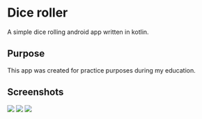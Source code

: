# Dice roller

A simple dice rolling android app written in kotlin.

## Purpose

This app was created for practice purposes during my education.

## Screenshots

<img src="readMeImg/Screenshot1" height="150"> <img src="readMeImg/Screenshot2" height="150"> <img src="readMeImg/Screenshot3" height="150">


<!--![](readMeImg/Screenshot1.png) ![](readMeImg/Screenshot2.png) ![](readMeImg/Screenshot3.png)
